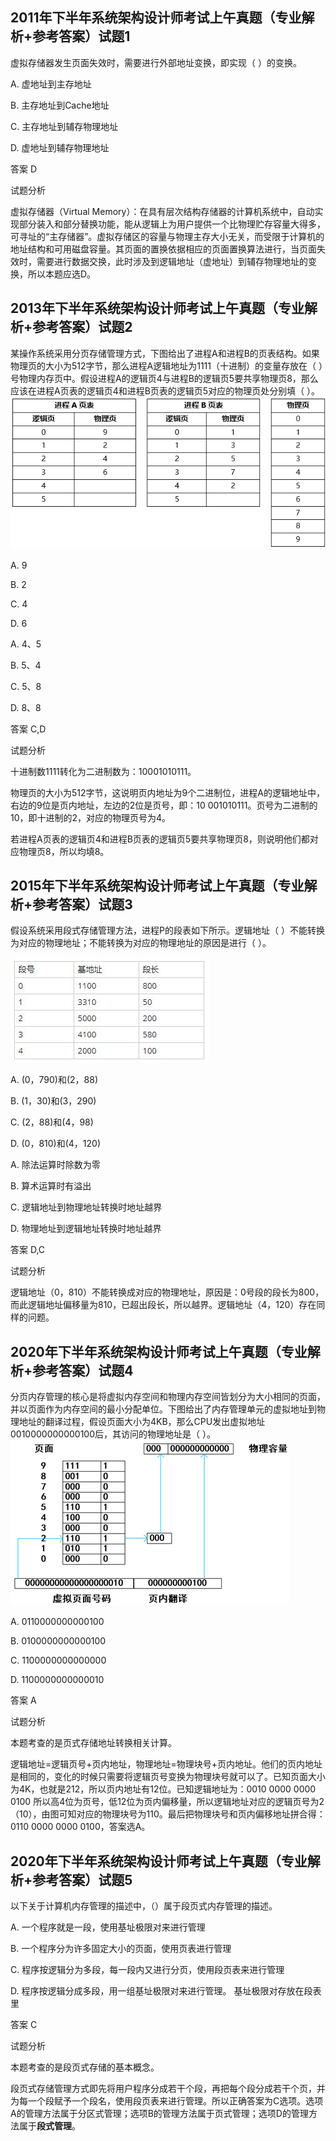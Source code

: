 ## 2011年下半年系统架构设计师考试上午真题（专业解析+参考答案）试题1

虚拟存储器发生页面失效时，需要进行外部地址变换，即实现（  ）的变换。

  

A. 虚地址到主存地址  

B. 主存地址到Cache地址  

C. 主存地址到辅存物理地址  

D. 虚地址到辅存物理地址  

  

答案 D  

试题分析  

虚拟存储器（Virtual Memory）：在具有层次结构存储器的计算机系统中，自动实现部分装入和部分替换功能，能从逻辑上为用户提供一个比物理贮存容量大得多，可寻址的“主存储器”。虚拟存储区的容量与物理主存大小无关，而受限于计算机的地址结构和可用磁盘容量。其页面的置换依据相应的页面置换算法进行，当页面失效时，需要进行数据交换，此时涉及到逻辑地址（虚地址）到辅存物理地址的变换，所以本题应选D。



## 2013年下半年系统架构设计师考试上午真题（专业解析+参考答案）试题2

某操作系统采用分页存储管理方式，下图给出了进程A和进程B的页表结构。如果物理页的大小为512字节，那么进程A逻辑地址为1111（十进制）的变量存放在（  ）号物理内存页中。假设进程A的逻辑页4与进程B的逻辑页5要共享物理页8，那么应该在进程A页表的逻辑页4和进程B页表的逻辑页5对应的物理页处分别填（  ）。  
![](../../../_media/f69455aa98b641918653a83aa6dcb142_.png)


A. 9  

B. 2  

C. 4  

D. 6  

  

A. 4、5  

B. 5、4  

C. 5、8  

D. 8、8  

  

答案 C,D  

试题分析  

十进制数1111转化为二进制数为：10001010111。

物理页的大小为512字节，这说明页内地址为9个二进制位，进程A的逻辑地址中，右边的9位是页内地址，左边的2位是页号，即：10 001010111。页号为二进制的10，即十进制的2，对应的物理页号为4。 

若进程A页表的逻辑页4和进程B页表的逻辑页5要共享物理页8，则说明他们都对应物理页8，所以均填8。

## 2015年下半年系统架构设计师考试上午真题（专业解析+参考答案）试题3

假设系统采用段式存储管理方法，进程P的段表如下所示。逻辑地址（  ）不能转换为对应的物理地址；不能转换为对应的物理地址的原因是进行（  ）。

![](../../../_media/1.jpg)




A. (0，790)和(2，88)  

B. (1，30)和(3，290)  

C. (2，88)和(4，98)  

D. (0，810)和(4，120)  

  

A. 除法运算时除数为零  

B. 算术运算时有溢出  

C. 逻辑地址到物理地址转换时地址越界  

D. 物理地址到逻辑地址转换时地址越界  

  

答案 D,C  

试题分析  

逻辑地址（0，810）不能转换成对应的物理地址，原因是：0号段的段长为800，而此逻辑地址偏移量为810，已超出段长，所以越界。逻辑地址（4，120）存在同样的问题。



## 2020年下半年系统架构设计师考试上午真题（专业解析+参考答案）试题4

分页内存管理的核心是将虚拟内存空间和物理内存空间皆划分为大小相同的页面，并以页面作为内存空间的最小分配单位。下图给出了内存管理单元的虚拟地址到物理地址的翻译过程，假设页面大小为4KB，那么CPU发出虚拟地址0010000000000100后，其访问的物理地址是（ ）。  
![](../../../_media/eAFsW8YvqM.png)




A. 0110000000000100  

B. 0100000000000100  

C. 1100000000000000  

D. 1100000000000010  

  

答案 A  

试题分析  

本题考查的是页式存储地址转换相关计算。

逻辑地址=逻辑页号+页内地址，物理地址=物理块号+页内地址。他们的页内地址是相同的，变化的时候只需要将逻辑页号变换为物理块号就可以了。已知页面大小为4K，也就是212，所以页内地址有12位。已知逻辑地址为：0010 0000 0000 0100 所以高4位为页号，低12位为页内偏移量，所以逻辑地址对应的逻辑页号为2（10），由图可知对应的物理块号为110。最后把物理块号和页内偏移地址拼合得：0110 0000 0000 0100，答案选A。



## 2020年下半年系统架构设计师考试上午真题（专业解析+参考答案）试题5

以下关于计算机内存管理的描述中，（）属于段页式内存管理的描述。  

  

A. 一个程序就是一段，使用基址极限对来进行管理  

B. 一个程序分为许多固定大小的页面，使用页表进行管理  

C. 程序按逻辑分为多段，每一段内又进行分页，使用段页表来进行管理  

D. 程序按逻辑分成多段，用一组基址极限对来进行管理。 基址极限对存放在段表里  

  

答案 C  

试题分析  

本题考查的是段页式存储的基本概念。

段页式存储管理方式即先将用户程序分成若干个段，再把每个段分成若干个页，并为每一个段赋予一个段名，使用段页表来进行管理。所以正确答案为C选项。选项A的管理方法属于分区式管理；选项B的管理方法属于页式管理；选项D的管理方法属于**段式管理**。